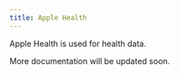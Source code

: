 ```yaml
---
title: Apple Health
---
```


Apple Health is used for health data.

More documentation will be updated soon.
